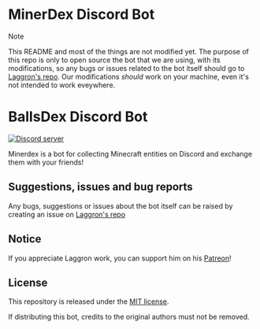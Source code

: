 # MinerDex Discord Bot

> [!NOTE]
> This README and most of the things are not modified yet. The purpose of this repo is only to open source the bot that we are using, with its modifications, so any bugs or issues related to the bot itself should go to [Laggron's repo](https://github.com/laggron42/BallsDex-Discordbot/). Our modifications _should_ work on your machine, even it's not intended to work eveywhere.

# BallsDex Discord Bot

[![Discord server](https://img.shields.io/discord/1405512069465374730?color=7489d5&logo=discord&logoColor=ffffff)](https://discord.gg/tEyn42WJRQ)

Minerdex is a bot for collecting Minecraft entities on Discord and exchange them with your friends!

## Suggestions, issues and bug reports

Any bugs, suggestions or issues about the bot itself can be raised by creating an issue on [Laggron's repo](https://github.com/laggron42/BallsDex-Discordbot/)

## Notice

If you appreciate Laggron work, you can support him on his [Patreon](https://patreon.com/retke)!

## License

This repository is released under the [MIT license](https://opensource.org/licenses/MIT).

If distributing this bot, credits to the original authors must not be removed.
